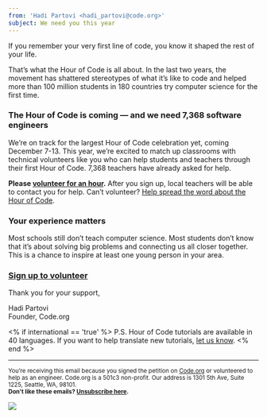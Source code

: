 ```yaml
---
from: 'Hadi Partovi <hadi_partovi@code.org>'
subject: We need you this year
---
```


If you remember your very first line of code, you know it shaped the rest of your life. 

That’s what the Hour of Code is all about. In the last two years, the movement has shattered stereotypes of what it’s like to code and helped more than 100 million students in 180 countries try computer science for the first time.

### The Hour of Code is coming — and we need 7,368 software engineers
We’re on track for the largest Hour of Code celebration yet, coming December 7-13. This year, we’re excited to match up classrooms with technical volunteers like you who can help students and teachers through their first Hour of Code. 7,368 teachers have already asked for help.

**Please [volunteer for an hour](https://code.org/engineer).** After you sign up, local teachers will be able to contact you for help. Can’t volunteer? [Help spread the word about the Hour of Code](https://hourofcode.com/).

### Your experience matters

Most schools still don’t teach computer science. Most students don’t know that it’s about solving big problems and connecting us all closer together. This is a chance to inspire at least one young person in your area. 

### [Sign up to volunteer](https://code.org/engineer)

Thank you for your support,

Hadi Partovi<br />
Founder, Code.org

<% if international == 'true' %>
P.S. Hour of Code tutorials are available in 40 languages. If you want to help translate new tutorials, [let us know](http://code.org/translate).
<% end %>

<hr>

<small>You’re receiving this email because you signed the petition on <a href="https://Code.org/">Code.org</a> or volunteered to help as an engineer. Code.org is a 501c3 non-profit. Our address is 1301 5th Ave, Suite 1225, Seattle, WA, 98101.</small> <br />
<small><strong>Don't like these emails? [Unsubscribe here](<%= unsubscribe_link %>).</strong></small>


![](<%= tracking_pixel %>)
